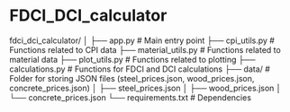 # FDCI_DCI_calculator

fdci_dci_calculator/
│
├── app.py  # Main entry point
├── cpi_utils.py  # Functions related to CPI data
├── material_utils.py  # Functions related to material data
├── plot_utils.py  # Functions related to plotting
├── calculations.py  # Functions for FDCI and DCI calculations
├── data/  # Folder for storing JSON files (steel_prices.json, wood_prices.json, concrete_prices.json)
│   ├── steel_prices.json
│   ├── wood_prices.json
│   └── concrete_prices.json
└── requirements.txt  # Dependencies
